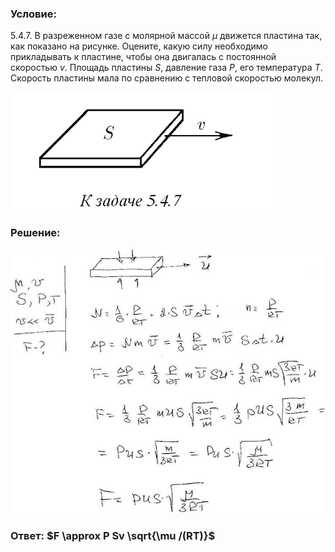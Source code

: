 ###  Условие: 

$5.4.7.$ В разреженном газе с молярной массой $\mu$ движется пластина так, как показано на рисунке. Оцените, какую силу необходимо прикладывать к пластине, чтобы она двигалась с постоянной скоростью $v$. Площадь пластины $S$, давление газа $P$, его температура $T$. Скорость пластины мала по сравнению с тепловой скоростью молекул. 

![|418x189, 67%](../../img/5.4.7/statement.png) 

###  Решение: 

![|640x537, 67%](../../img/5.4.7/sol.jpg) 

###  Ответ: $F \approx P Sv \sqrt{\mu /(RT)}$ 
